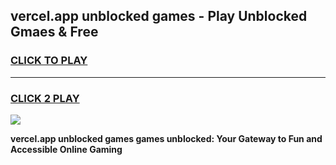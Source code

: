
## vercel.app unblocked games - Play Unblocked Gmaes & Free
<h3>
<a href="https://news.freeplayer.one?title=vercel.app_unblocked_games&ref=16F">CLICK TO PLAY</a></h3>
<hr>

<h3>
<a href="https://news.freeplayer.one?title=vercel.app_unblocked_games&ref=16F">CLICK 2 PLAY</a>
  
</h3>

<a href="https://news.freeplayer.one?title=vercel.app_unblocked_games&ref=16F/"><img src="https://clearcache.store/games.png"></a>


**vercel.app unblocked games games unblocked: Your Gateway to Fun and Accessible Online Gaming**
